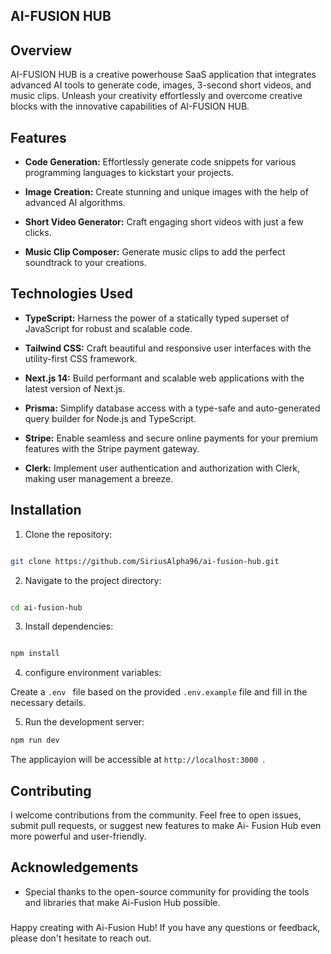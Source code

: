 ## AI-FUSION HUB

## Overview

AI-FUSION HUB is a creative powerhouse SaaS application that integrates advanced AI tools to generate code, images, 3-second short videos, and music clips. Unleash your creativity effortlessly and overcome creative blocks with the innovative capabilities of AI-FUSION HUB.


## Features

- **Code Generation:** Effortlessly generate code snippets for various programming languages to kickstart your projects.

- **Image Creation:** Create stunning and unique images with the help of advanced AI algorithms.

- **Short Video Generator:** Craft engaging short videos with just a few clicks.

- **Music Clip Composer:** Generate music clips to add the perfect soundtrack to your creations.

## Technologies Used


- **TypeScript:** Harness the power of a statically typed superset of JavaScript for robust and scalable code.

- **Tailwind CSS:** Craft beautiful and responsive user interfaces with the utility-first CSS framework.

- **Next.js 14:** Build performant and scalable web applications with the latest version of Next.js.

- **Prisma:** Simplify database access with a type-safe and auto-generated query builder for Node.js and TypeScript.

- **Stripe:** Enable seamless and secure online payments for your premium features with the Stripe payment gateway.

- **Clerk:** Implement user authentication and authorization with Clerk, making user management a breeze.

  

## Installation

1. Clone the repository:

```bash

git clone https://github.com/SiriusAlpha96/ai-fusion-hub.git

```

2. Navigate to the project directory:

```bash

cd ai-fusion-hub

```

3. Install dependencies: 

```bash 

npm install

```

4. configure environment variables:

Create a ```.env ``` file based on the provided ```.env.example``` file and fill in the necessary details.

5. Run the development server:

```bash 
npm run dev

```

The applicayion will be accessible at ```http://localhost:3000 ```.

## Contributing

I welcome contributions from the community. Feel free to open issues, submit pull requests, or suggest new features to make Ai- Fusion Hub even more powerful and user-friendly.


## Acknowledgements

- Special thanks to the open-source community for providing the tools and libraries that make Ai-Fusion Hub possible.



###


Happy creating with Ai-Fusion Hub! If you have any questions or feedback, please don't hesitate to reach out.